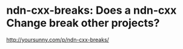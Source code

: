 # ndn-cxx-breaks: Does a ndn-cxx Change break other projects?

<http://yoursunny.com/p/ndn-cxx-breaks/>
